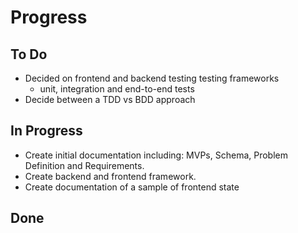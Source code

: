 # Progress

## To Do
  - Decided on frontend and backend testing testing frameworks
    - unit, integration and end-to-end tests
  - Decide between a TDD vs BDD approach

## In Progress
  - Create initial documentation including: MVPs, Schema, Problem Definition and Requirements.
  - Create backend and frontend framework.
  - Create documentation of a sample of frontend state

## Done